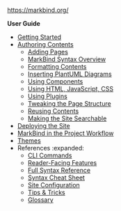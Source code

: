 <variable name="ug-link">https://markbind.org/</variable>
<navigation>

<span class="lead">**User Guide**</span>

* [Getting Started]({{ug-link}}/userGuide/gettingStarted.html)
* [Authoring Contents]({{ug-link}}/userGuide/authoringContents.html)
  * [Adding Pages]({{ug-link}}/userGuide/addingPages.html)
  * [MarkBind Syntax Overview]({{ug-link}}/userGuide/markBindSyntaxOverview.html)
  * [Formatting Contents]({{ug-link}}/userGuide/formattingContents.html)
  * [Inserting PlantUML Diagrams]({{ug-link}}/userGuide/puml.html)
  * [Using Components]({{ug-link}}/userGuide/usingComponents.html)
  * [Using HTML, JavaScript, CSS]({{ug-link}}/userGuide/usingHtmlJavaScriptCss.html)
  * [Using Plugins]({{ug-link}}/userGuide/usingPlugins.html)
  * [Tweaking the Page Structure]({{ug-link}}/userGuide/tweakingThePageStructure.html)
  * [Reusing Contents]({{ug-link}}/userGuide/reusingContents.html)
  * [Making the Site Searchable]({{ug-link}}/userGuide/makingTheSiteSearchable.html)
* [Deploying the Site]({{ug-link}}/userGuide/deployingTheSite.html)
* [MarkBind in the Project Workflow]({{ug-link}}/userGuide/markBindInTheProjectWorkflow.html)
* [Themes]({{ug-link}}/userGuide/themes.html)
* References :expanded:
  * [CLI Commands]({{ug-link}}/userGuide/cliCommands.html)
  * [Reader-Facing Features]({{ug-link}}/userGuide/readerFacingFeatures.html)
  * [Full Syntax Reference]({{ug-link}}/userGuide/fullSyntaxReference.html)
  * [Syntax Cheat Sheet]({{ug-link}}/userGuide/syntaxCheatSheet.html)
  * [Site Configuration]({{ug-link}}/userGuide/siteConfiguration.html)
  * [Tips & Tricks]({{ug-link}}/userGuide/tipsAndTricks.html)
  * [Glossary]({{ug-link}}/userGuide/glossary.html)
</navigation>
